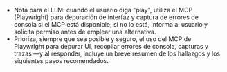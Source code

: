 - Nota para el LLM: cuando el usuario diga "play", utiliza el MCP (Playwright) para depuración de interfaz y captura de errores de consola si el MCP está disponible; si no lo está, informa al usuario y solicita permiso antes de emplear una alternativa.
- Prioriza, siempre que sea posible y seguro, el uso del MCP de Playwright para depurar UI, recopilar errores de consola, capturas y trazas —y al responder, incluye un breve resumen de los hallazgos y los siguientes pasos recomendados.
